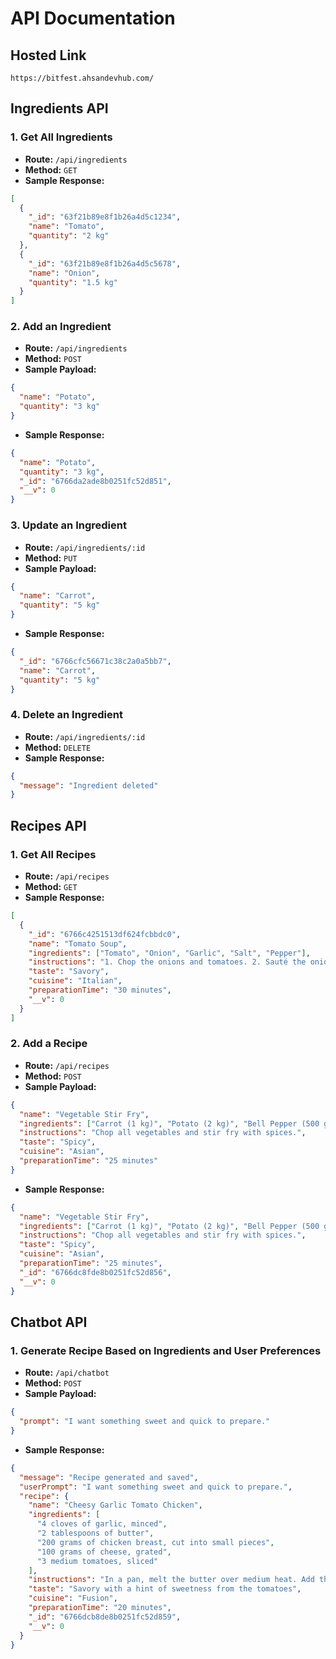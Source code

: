 # API Documentation

## Hosted Link

```
https://bitfest.ahsandevhub.com/
```

## Ingredients API

### 1. Get All Ingredients

- **Route:** `/api/ingredients`
- **Method:** `GET`
- **Sample Response:**

```json
[
  {
    "_id": "63f21b89e8f1b26a4d5c1234",
    "name": "Tomato",
    "quantity": "2 kg"
  },
  {
    "_id": "63f21b89e8f1b26a4d5c5678",
    "name": "Onion",
    "quantity": "1.5 kg"
  }
]
```

### 2. Add an Ingredient

- **Route:** `/api/ingredients`
- **Method:** `POST`
- **Sample Payload:**

```json
{
  "name": "Potato",
  "quantity": "3 kg"
}
```

- **Sample Response:**

```json
{
  "name": "Potato",
  "quantity": "3 kg",
  "_id": "6766da2ade8b0251fc52d851",
  "__v": 0
}
```

### 3. Update an Ingredient

- **Route:** `/api/ingredients/:id`
- **Method:** `PUT`
- **Sample Payload:**

```json
{
  "name": "Carrot",
  "quantity": "5 kg"
}
```

- **Sample Response:**

```json
{
  "_id": "6766cfc56671c38c2a0a5bb7",
  "name": "Carrot",
  "quantity": "5 kg"
}
```

### 4. Delete an Ingredient

- **Route:** `/api/ingredients/:id`
- **Method:** `DELETE`
- **Sample Response:**

```json
{
  "message": "Ingredient deleted"
}
```

## Recipes API

### 1. Get All Recipes

- **Route:** `/api/recipes`
- **Method:** `GET`
- **Sample Response:**

```json
[
  {
    "_id": "6766c4251513df624fcbbdc0",
    "name": "Tomato Soup",
    "ingredients": ["Tomato", "Onion", "Garlic", "Salt", "Pepper"],
    "instructions": "1. Chop the onions and tomatoes. 2. Sauté the onions in oil. 3. Add tomatoes and cook until soft. 4. Blend the mixture and season with salt and pepper.",
    "taste": "Savory",
    "cuisine": "Italian",
    "preparationTime": "30 minutes",
    "__v": 0
  }
]
```

### 2. Add a Recipe

- **Route:** `/api/recipes`
- **Method:** `POST`
- **Sample Payload:**

```json
{
  "name": "Vegetable Stir Fry",
  "ingredients": ["Carrot (1 kg)", "Potato (2 kg)", "Bell Pepper (500 g)"],
  "instructions": "Chop all vegetables and stir fry with spices.",
  "taste": "Spicy",
  "cuisine": "Asian",
  "preparationTime": "25 minutes"
}
```

- **Sample Response:**

```json
{
  "name": "Vegetable Stir Fry",
  "ingredients": ["Carrot (1 kg)", "Potato (2 kg)", "Bell Pepper (500 g)"],
  "instructions": "Chop all vegetables and stir fry with spices.",
  "taste": "Spicy",
  "cuisine": "Asian",
  "preparationTime": "25 minutes",
  "_id": "6766dc8fde8b0251fc52d856",
  "__v": 0
}
```

## Chatbot API

### 1. Generate Recipe Based on Ingredients and User Preferences

- **Route:** `/api/chatbot`
- **Method:** `POST`
- **Sample Payload:**

```json
{
  "prompt": "I want something sweet and quick to prepare."
}
```

- **Sample Response:**

```json
{
  "message": "Recipe generated and saved",
  "userPrompt": "I want something sweet and quick to prepare.",
  "recipe": {
    "name": "Cheesy Garlic Tomato Chicken",
    "ingredients": [
      "4 cloves of garlic, minced",
      "2 tablespoons of butter",
      "200 grams of chicken breast, cut into small pieces",
      "100 grams of cheese, grated",
      "3 medium tomatoes, sliced"
    ],
    "instructions": "In a pan, melt the butter over medium heat. Add the minced garlic and sauté for a minute. Add the chicken pieces and cook until they are no longer pink. Place the tomato slices on top of the chicken. Cover and cook for 5-7 minutes until the tomatoes are soft. Sprinkle the grated cheese on top and let it melt. Serve hot.",
    "taste": "Savory with a hint of sweetness from the tomatoes",
    "cuisine": "Fusion",
    "preparationTime": "20 minutes",
    "_id": "6766dcb8de8b0251fc52d859",
    "__v": 0
  }
}
```
